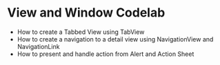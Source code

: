 # View and Window Codelab

- How to create a Tabbed View using TabView
- How to create a navigation to a detail view using NavigationView and NavigationLink
- How to present and handle action from Alert and Action Sheet
